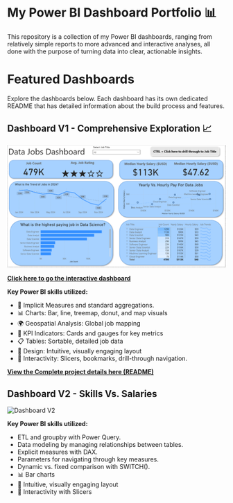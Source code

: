 # My Power BI Dashboard Portfolio 📊 

This repository is a collection of my Power BI dashboards, ranging from relatively simple reports to more advanced and interactive analyses, all done with the purpose of turning data into clear, actionable insights.

# Featured Dashboards

Explore the dashboards below. Each dashboard has its own dedicated README that has detailed information about the build process and features.



## Dashboard V1 - Comprehensive Exploration 📈

![Dashboard V1](Images\Project_1_Image_1.PNG)

[**Click here to go the interactive dashboard**](https://app.powerbi.com/view?r=eyJrIjoiYWFkYWNiMWItNzkwNy00Y2YwLTg1ZjUtNTA0ODhmNTZhZjcwIiwidCI6IjZjMDA1NDgxLTkyNjEtNDlhMC05YTdmLWFlMmI3MTExNDBjMyIsImMiOjEwfQ%3D%3D)

**Key Power BI skills utilized:**
- 🧮 Implicit Measures and standard aggregations.
- 📊 Charts: Bar, line, treemap, donut, and map visuals
- 🌍 Geospatial Analysis: Global job mapping
- 🎯 KPI Indicators: Cards and gauges for key metrics
- 📋 Tables: Sortable, detailed job data
- 🎨 Design: Intuitive, visually engaging layout
- 🧭 Interactivity: Slicers, bookmarks, drill-through navigation.

[**View the Complete project details here (README)**](\Data_Jobs_V1\README.md)

## Dashboard V2 - Skills Vs. Salaries
![Dashboard V2]()

**Key Power BI skills utilized:**
- ETL and groupby with Power Query.
- Data modeling by managing relationships between tables.
- Explicit measures with DAX.
- Parameters for navigating through key measures.
- Dynamic vs. fixed comparison with SWITCH().
- 📊 Bar charts
- 🎨 Intuitive, visually engaging layout
- 🧭 Interactivity with Slicers